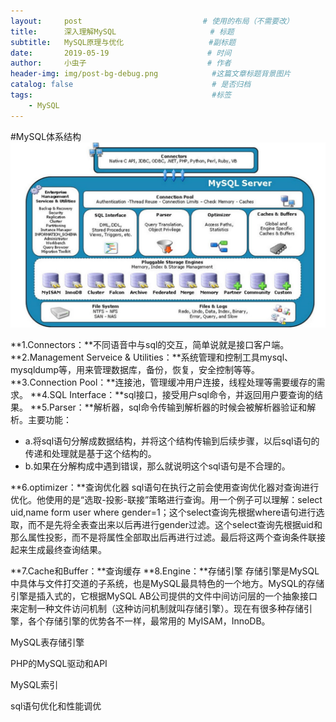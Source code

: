 ```yaml
---
layout:     post                           # 使用的布局（不需要改）
title:      深入理解MySQL                     # 标题
subtitle:   MySQL原理与优化                   #副标题
date:       2019-05-19                      # 时间
author:     小虫子                           # 作者
header-img: img/post-bg-debug.png            #这篇文章标题背景图片
catalog: false                               # 是否归档
tags:                                        #标签
    - MySQL
---
```



#MySQL体系结构
![MySQL体系结构图](/img/mysql-structure.png)

**1.Connectors：**不同语音中与sql的交互，简单说就是接口客户端。
**2.Management Serveice & Utilities：**系统管理和控制工具mysql、mysqldump等，用来管理数据库，备份，恢复，安全控制等等。
**3.Connection Pool：**连接池，管理缓冲用户连接，线程处理等需要缓存的需求。
**4.SQL Interface：**sql接口，接受用户sql命令，并返回用户要查询的结果。
**5.Parser：**解析器，sql命令传输到解析器的时候会被解析器验证和解析。主要功能：
* a.将sql语句分解成数据结构，并将这个结构传输到后续步骤，以后sql语句的传递和处理就是基于这个结构的。
* b.如果在分解构成中遇到错误，那么就说明这个sql语句是不合理的。

**6.optimizer：**查询优化器
sql语句在执行之前会使用查询优化器对查询进行优化。他使用的是“选取-投影-联接”策略进行查询。用一个例子可以理解：select uid,name form user where gender=1；这个select查询先根据where语句进行选取，而不是先将全表查出来以后再进行gender过滤。这个select查询先根据uid和那么属性投影，而不是将属性全部取出后再进行过滤。最后将这两个查询条件联接起来生成最终查询结果。

**7.Cache和Buffer：**查询缓存
**8.Engine：**存储引擎
存储引擎是MySQL中具体与文件打交道的子系统，也是MySQL最具特色的一个地方。MySQL的存储引擎是插入式的，它根据MySQL AB公司提供的文件中间访问层的一个抽象接口来定制一种文件访问机制（这种访问机制就叫存储引擎）。现在有很多种存储引擎，各个存储引擎的优势各不一样，最常用的 MyISAM，InnoDB。


MySQL表存储引擎

PHP的MySQL驱动和API

MySQL索引

sql语句优化和性能调优